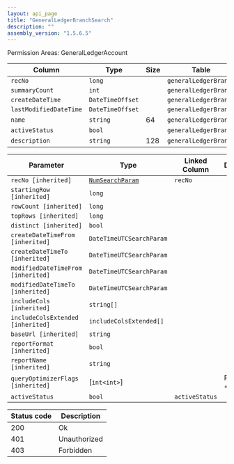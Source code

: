 ```yaml
---
layout: api_page
title: "GeneralLedgerBranchSearch"
description: ""
assembly_version: "1.5.6.5"
---
```




Permission Areas: GeneralLedgerAccount

| Column | Type | Size | Table | Description |
| ------ | ---- | ---- | ----- | ----------- |
| `recNo` | `long` |  | `generalLedgerBranch` | 
| `summaryCount` | `int` |  | `generalLedgerBranch` | 
| `createDateTime` | `DateTimeOffset` |  | `generalLedgerBranch` | 
| `lastModifiedDateTime` | `DateTimeOffset` |  | `generalLedgerBranch` | 
| `name` | `string` | 64 | `generalLedgerBranch` | 
| `activeStatus` | `bool` |  | `generalLedgerBranch` | 
| `description` | `string` | 128 | `generalLedgerBranch` | 

| Parameter | Type | Linked Column | Description |
| --------- | ---- | ------------- | ----------- |
| `recNo [inherited]` | [`NumSearchParam`](NumSearchParam) | `recNo` | 
| `startingRow [inherited]` | `long` |  | 
| `rowCount [inherited]` | `long` |  | 
| `topRows [inherited]` | `long` |  | 
| `distinct [inherited]` | `bool` |  | 
| `createDateTimeFrom [inherited]` | `DateTimeUTCSearchParam` |  | 
| `createDateTimeTo [inherited]` | `DateTimeUTCSearchParam` |  | 
| `modifiedDateTimeFrom [inherited]` | `DateTimeUTCSearchParam` |  | 
| `modifiedDateTimeTo [inherited]` | `DateTimeUTCSearchParam` |  | 
| `includeCols [inherited]` | `string[]` |  | 
| `includeColsExtended [inherited]` | `includeColsExtended[]` |  | 
| `baseUrl [inherited]` | `string` |  | 
| `reportFormat [inherited]` | `bool` |  | 
| `reportName [inherited]` | `string` |  | 
| `queryOptimizerFlags [inherited]` | [`int<int>`] |  | Recompile = 1
| `activeStatus` | `bool` | `activeStatus` | 

| Status code | Description |
| ----------- | ----------- |
| 200 | Ok |
| 401 | Unauthorized |
| 403 | Forbidden |


